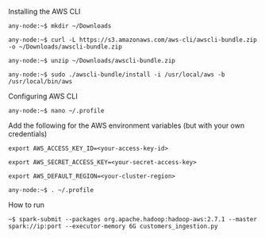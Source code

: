 Installing the AWS CLI

`any-node:~$ mkdir ~/Downloads`

`any-node:~$ curl -L https://s3.amazonaws.com/aws-cli/awscli-bundle.zip -o ~/Downloads/awscli-bundle.zip`

`any-node:~$ unzip ~/Downloads/awscli-bundle.zip`

`any-node:~$ sudo ./awscli-bundle/install -i /usr/local/aws -b /usr/local/bin/aws`

Configuring AWS CLI

`any-node:~$ nano ~/.profile`

Add the following for the AWS environment variables (but with your own credentials)

`export AWS_ACCESS_KEY_ID=<your-access-key-id>`

`export AWS_SECRET_ACCESS_KEY=<your-secret-access-key>`

`export AWS_DEFAULT_REGION=<your-cluster-region>`

`any-node:~$ . ~/.profile`

How to run

`~$ spark-submit --packages org.apache.hadoop:hadoop-aws:2.7.1 --master spark://ip:port --executor-memory 6G customers_ingestion.py`
